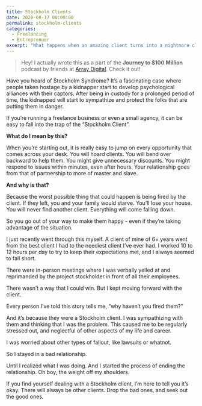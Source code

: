 ```yaml
---
title: Stockholm Clients
date: 2020-08-17 00:00:00
permalink: stockholm-clients
categories:
  - Freelancing
  - Entreprenuer
excerpt: "What happens when an amazing client turns into a nightmare client in the matter of weeks.  You might be dealing with a Stockholm Client."
---
```


> Hey!  I actually wrote this as a part of the **Journey to $100 Million** podcast by friends at [Array Digital](https://thisisarray.com/stockholm-clients/).  Check it out!

Have you heard of Stockholm Syndrome?  It’s a fascinating case where people taken hostage by a kidnapper start to develop psychological alliances with their captors.  After being in custody for a prolonged period of time, the kidnapped will start to sympathize and protect the folks that are putting them in danger.

If you’re running a freelance business or even a small agency, it can be easy to fall into the trap of the “Stockholm Client”.

**What do I mean by this?**

When you’re starting out, it is really easy to jump on every opportunity that comes across your desk.  You will hoard clients.  You will bend over backward to help them.  You might give unnecessary discounts.  You might respond to issues within minutes, even after hours.  Your relationship goes from that of partnership to more of master and slave.  

**And why is that?**

Because the worst possible thing that could happen is being fired by the client.  If they left, you and your family would starve.  You’ll lose your house.  You will never find another client. Everything will come falling down.

So you go out of your way to make them happy - even if they’re taking advantage of the situation.

I just recently went through this myself.  A client of mine of 6+ years went from the best client I had to the neediest client I’ve ever had.  I worked 10 to 12 hours per day to try to keep their expectations met, and I always seemed to fall short.

There were in-person meetings where I was verbally yelled at and reprimanded by the project stockholder in front of all their employees.  

There wasn’t a way that I could win.  But I kept moving forward with the client.

Every person I’ve told this story tells me, “why haven’t you fired them?”


And it’s because they were a Stockholm client.  I was sympathizing with them and thinking that I was the problem.  This caused me to be regularly stressed out, and neglectful of other aspects of my life and career.  

I was worried about other types of fallout, like lawsuits or whatnot.  

So I stayed in a bad relationship.

Until I realized what I was doing.  And I started the process of ending the relationship.  Oh boy, the weight off my shoulders.

If you find yourself dealing with a Stockholm client, I’m here to tell you it’s okay.  There will always be other clients.  Drop the bad ones, and seek out the good ones.  
